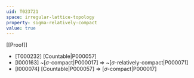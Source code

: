```yaml
---
uid: T023721
space: irregular-lattice-topology
property: sigma-relatively-compact
value: true
---
```

[[Proof]]

* [T000232] [Countable|P000057]
* [I000163] ~[$\sigma$-compact|P000017] => ~[$\sigma$-relatively-compact|P000071]
* [I000074] [Countable|P000057] => [$\sigma$-compact|P000017]

